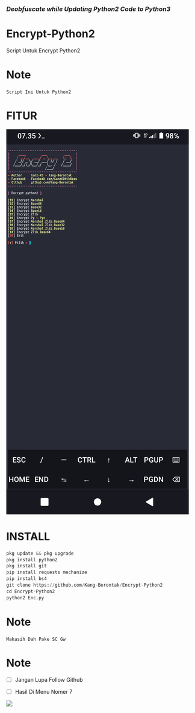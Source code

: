 ### *Deobfuscate while Updating Python2 Code to Python3*

# Encrypt-Python2
Script Untuk Encrypt Python2

# Note

`Script Ini Untuk Python2`

# FITUR

<p><img src="https://github.com/Kang-Berontak/Encrypt-Python2/blob/main/Screenshot_20220527-073558.png?raw=true" /></p>

# INSTALL
```python
pkg update && pkg upgrade
pkg install python2
pkg install git
pip install requests mechanize
pip install bs4
git clone https://github.com/Kang-Berontak/Encrypt-Python2
cd Encrypt-Python2
python2 Enc.py
```

# Note

`Makasih Dah Pake SC Gw`

# Note

- [ ] Jangan Lupa Follow Github

- [ ] Hasil Di Menu Nomer 7

<p><img src="https://github.com/ferlyafriliyan/reverse-enginnering/blob/main/Encrypt-Python3/assets/Screenshot_20230928_031738_Termux.jpg?raw=true" /></p>
